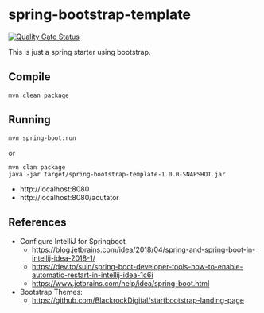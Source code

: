 # spring-bootstrap-template

[![Quality Gate Status](https://sonarcloud.io/api/project_badges/measure?project=spring-bootstrap-template&metric=alert_status)](https://sonarcloud.io/summary/new_code?id=spring-bootstrap-template)

This is just a spring starter using bootstrap.

## Compile
```
mvn clean package
```

## Running
```
mvn spring-boot:run
``` 
or 
```
mvn clan package
java -jar target/spring-bootstrap-template-1.0.0-SNAPSHOT.jar
```

* http://localhost:8080
* http://localhost:8080/acutator

## References

* Configure IntelliJ for Springboot 
    * https://blog.jetbrains.com/idea/2018/04/spring-and-spring-boot-in-intellij-idea-2018-1/
    * https://dev.to/suin/spring-boot-developer-tools-how-to-enable-automatic-restart-in-intellij-idea-1c6i
    * https://www.jetbrains.com/help/idea/spring-boot.html
* Bootstrap Themes: 
    * https://github.com/BlackrockDigital/startbootstrap-landing-page
